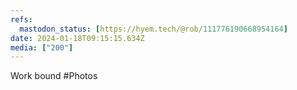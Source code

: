 ```yaml
---
refs:
  mastodon_status: [https://hyem.tech/@rob/111776190668954164]
date: 2024-01-18T09:15:15.634Z
media: ["200"]
---
```


Work bound #Photos
